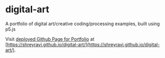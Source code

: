 # digital-art
A portfolio of digital art/creative coding/processing examples, built using p5.js

Visit [deployed Github Page for Portfolio](https://shreyravi.github.io/digital-art/) at [https://shreyravi.github.io/digital-art/](https://shreyravi.github.io/digital-art/).
